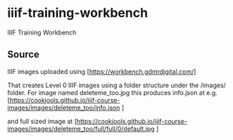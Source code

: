 # iiif-training-workbench
IIIF Training Workbench

## Source
IIIF images uploaded using [https://workbench.gdmrdigital.com/]

That creates Level 0 IIIF images using a folder structure under the /images/ folder. For image named deleteme_too.jpg this produces info.json at e.g. [https://cookjools.github.io/iiif-course-images/images/deleteme_too/info.json ]

and full sized image at [https://cookjools.github.io/iiif-course-images/images/deleteme_too/full/full/0/default.jpg ]

